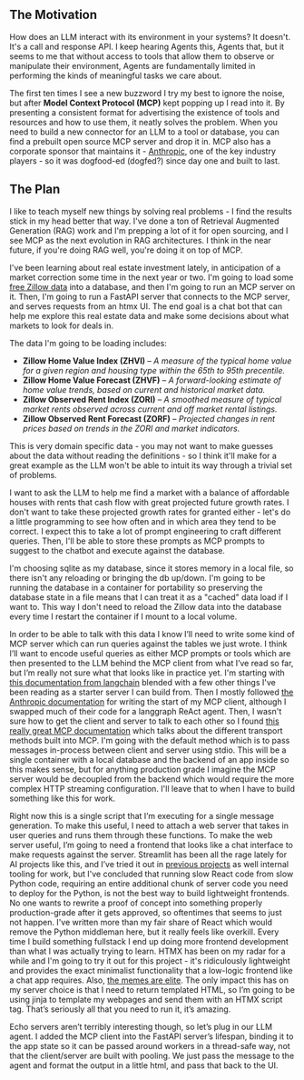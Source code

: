 ## The Motivation

How does an LLM interact with its environment in your systems? It doesn't. It's a call and response API. I keep hearing Agents this, Agents that, but it seems to me that without access to tools that allow them to observe or manipulate their environment, Agents are fundamentally limited in performing the kinds of meaningful tasks we care about.

The first ten times I see a new buzzword I try my best to ignore the noise, but after __Model Context Protocol (MCP)__ kept popping up I read into it. By presenting a consistent format for advertising the existence of tools and resources and how to use them, it neatly solves the problem. When you need to build a new connector for an LLM to a tool or database, you can find a prebuilt open source MCP server and drop it in. MCP also has a corporate sponsor that maintains it - [Anthropic](https://www.anthropic.com/), one of the key industry players - so it was dogfood-ed (dogfed?) since day one and built to last. 

## The Plan 

I like to teach myself new things by solving real problems - I find the results stick in my head better that way. I've done a ton of Retrieval Augmented Generation (RAG) work and I'm prepping a lot of it for open sourcing, and I see MCP as the next evolution in RAG architectures. I think in the near future, if you're doing RAG well, you're doing it on top of MCP. 

I've been learning about real estate investment lately, in anticipation of a market correction some time in the next year or two. I'm going to load some [free Zillow data](https://www.zillow.com/research/data/) into a database, and then I'm going to run an MCP server on it. Then, I'm going to run a FastAPI server that connects to the MCP server, and serves requests from an htmx UI. The end goal is a chat bot that can help me explore this real estate data and make some decisions about what markets to look for deals in. 

The data I'm going to be loading includes: 

- **Zillow Home Value Index (ZHVI)** – *A measure of the typical home value for a given region and housing type within the 65th to 95th precentile.*
- **Zillow Home Value Forecast (ZHVF)** – *A forward-looking estimate of home value trends, based on current and historical market data.*
- **Zillow Observed Rent Index (ZORI)** – *A smoothed measure of typical market rents observed across current and off market rental listings.*
- **Zillow Observed Rent Forecast (ZORF)** – *Projected changes in rent prices based on trends in the ZORI and market indicators.*

This is very domain specific data - you may not want to make guesses about the data without reading the definitions - so I think it'll make for a great example as the LLM won't be able to intuit its way through a trivial set of problems. 

I want to ask the LLM to help me find a market with a balance of affordable houses with rents that cash flow with great projected future growth rates. I don't want to take these projected growth rates for granted either - let's do a little programming to see how often and in which area they tend to be correct. I expect this to take a lot of prompt engineering to craft different queries. Then, I'll be able to store these prompts as MCP prompts to suggest to the chatbot and execute against the database. 

I'm choosing sqlite as my database, since it stores memory in a local file, so there isn't any reloading or bringing the db up/down. I'm going to be running the database in a container for portability so preserving the database state in a file means that I can treat it as a "cached" data load if I want to. This way I don't need to reload the Zillow data into the database every time I restart the container if I mount to a local volume. 

In order to be able to talk with this data I know I’ll need to write some kind of MCP server which can run queries against the tables we just wrote. I think I’ll want to encode useful queries as either MCP prompts or tools which are then presented to the LLM behind the MCP client from what I’ve read so far, but I’m really not sure what that looks like in practice yet.
I'm starting with [this documentation from langchain](https://python.langchain.com/docs/how_to/custom_tools/) blended with a few other things I've been reading as a starter server I can build from. 
Then I mostly followed [the Anthropic documentation](https://modelcontextprotocol.io/quickstart/client) for writing the start of my MCP client, although I swapped much of their code for a langgraph ReAct agent. Then, I wasn't sure how to get the client and server to talk to each other so I found [this really great MCP documentation](https://mcp-framework.com/docs/Transports/transports-overview) which talks about the different transport methods built into MCP. I'm going with the default method which is to pass messages in-process between client and server using stdio. This will be a single container with a local database and the backend of an app inside so this makes sense, but for anything production grade I imagine the MCP server would be decoupled from the backend which would require the more complex HTTP streaming configuration. I'll leave that to when I have to build something like this for work.

Right now this is a single script that I’m executing for a single message generation. To make this useful, I need to attach a web server that takes in user queries and runs them through these functions. To make the web server useful, I’m going to need a frontend that looks like a chat interface to make requests against the server. Streamlit has been all the rage lately for AI projects like this, and I’ve tried it out in [previous projects](https://github.com/ericnsibley/rag_playground) as well internal tooling for work, but I've concluded that running slow React code from slow Python code, requiring an entire additional chunk of server code you need to deploy for the Python, is not the best way to build lightweight frontends. No one wants to rewrite a proof of concept into something properly production-grade after it gets approved, so oftentimes that seems to just not happen. I've written more than my fair share of React which would remove the Python middleman here, but it really feels like overkill. Every time I build something fullstack I end up doing more frontend development than what I was actually trying to learn. HTMX has been on my radar for a while and I'm going to try it out for this project - it's ridiculously lightweight and provides the exact minimalist functionality that a low-logic frontend like a chat app requires. Also, [the memes are elite](https://x.com/htmx_org). The only impact this has on my server choice is that I need to return templated HTML, so I’m going to be using jinja to template my webpages and send them with an HTMX script tag. That’s seriously all that you need to run it, it’s amazing.  

Echo servers aren’t terribly interesting though, so let’s plug in our LLM agent. I added the MCP client into the FastAPI server’s lifespan, binding it to the app state so it can be passed around workers in a thread-safe way, not that the client/server are built with pooling. We just pass the message to the agent and format the output in a little html, and pass that back to the UI. 